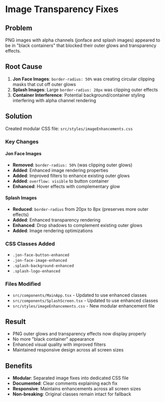 # Image Transparency Fixes

## Problem
PNG images with alpha channels (jonface and splash images) appeared to be in "black containers" that blocked their outer glows and transparency effects.

## Root Cause
1. **Jon Face Images**: `border-radius: 50%` was creating circular clipping masks that cut off outer glows
2. **Splash Images**: Large `border-radius: 20px` was clipping outer effects
3. **Container Interference**: Potential background/container styling interfering with alpha channel rendering

## Solution
Created modular CSS file: `src/styles/imageEnhancements.css`

### Key Changes

#### Jon Face Images
- **Removed**: `border-radius: 50%` (was clipping outer glows)
- **Added**: Enhanced image rendering properties
- **Added**: Improved filters to enhance existing outer glows
- **Added**: `overflow: visible` to button container
- **Enhanced**: Hover effects with complementary glow

#### Splash Images
- **Reduced**: `border-radius` from 20px to 8px (preserves more outer effects)
- **Added**: Enhanced transparency rendering
- **Enhanced**: Drop shadows to complement existing outer glows
- **Added**: Image rendering optimizations

### CSS Classes Added
- `.jon-face-button-enhanced`
- `.jon-face-image-enhanced`
- `.splash-background-enhanced`
- `.splash-logo-enhanced`

### Files Modified
- `src/components/MainApp.tsx` - Updated to use enhanced classes
- `src/components/SplashScreen.tsx` - Updated to use enhanced classes
- `src/styles/imageEnhancements.css` - New modular enhancement file

## Result
- PNG outer glows and transparency effects now display properly
- No more "black container" appearance
- Enhanced visual quality with improved filters
- Maintained responsive design across all screen sizes

## Benefits
- **Modular**: Separated image fixes into dedicated CSS file
- **Documented**: Clear comments explaining each fix
- **Responsive**: Maintains enhancements across all screen sizes
- **Non-breaking**: Original classes remain intact for fallback

